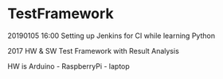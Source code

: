 # TestFramework
20190105 16:00
Setting up Jenkins for CI while learning Python

2017
HW &amp; SW Test Framework with Result Analysis

HW is Arduino - RaspberryPi - laptop
